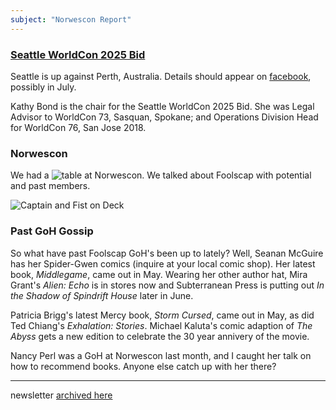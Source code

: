 ```yaml
---
subject: "Norwescon Report"
---
```


### [Seattle WorldCon 2025 Bid](https://www.facebook.com/Seattle2025/)

Seattle is up against Perth, Australia. Details should appear on [facebook](https://www.facebook.com/Seattle2025/), possibly in July.

Kathy Bond is the chair for the Seattle WorldCon 2025 Bid.  She was Legal Advisor to WorldCon 73, Sasquan, Spokane; and Operations Division Head for WorldCon 76, San Jose 2018.


### Norwescon 



<!-- table 
https://gallery.mailchimp.com/b53b9cb1a532a60b0f4675146/images/4cab822b-17e7-4520-a8d4-d2f001a66c2e.jpg
https://gallery.mailchimp.com/b53b9cb1a532a60b0f4675146/images/c4a4f211-3fdd-40b8-9bf3-8e56c12a2328.jpg 
http://foolscap.org/content/images/2019/06/IMG_8565.jpg
-->
We had a ![table](https://gallery.mailchimp.com/b53b9cb1a532a60b0f4675146/images/4cab822b-17e7-4520-a8d4-d2f001a66c2e.jpg) at Norwescon. We talked about Foolscap with potential and past members.

<!-- cap and first
https://gallery.mailchimp.com/b53b9cb1a532a60b0f4675146/images/d0ee5cff-0775-42cf-a481-fa483a2f6656.jpg
https://gallery.mailchimp.com/b53b9cb1a532a60b0f4675146/images/3b9e57ef-0ebd-4992-9100-45be3b0178b7.jpg
http://foolscap.org/content/images/2019/06/IMG_8575.jpg
-->

![Captain and Fist on Deck](https://gallery.mailchimp.com/b53b9cb1a532a60b0f4675146/images/d0ee5cff-0775-42cf-a481-fa483a2f6656.jpg)

### Past GoH Gossip

So what have past Foolscap GoH's been up to lately? Well, Seanan McGuire has her Spider-Gwen comics (inquire at your local comic shop). Her latest book, *Middlegame*, came out in May. Wearing her other author hat, Mira Grant's *Alien: Echo* is in stores now and Subterranean Press is putting out *In the Shadow of Spindrift House* later in June. 

Patricia Brigg's latest Mercy book, *Storm Cursed*, came out in May, as did Ted Chiang's *Exhalation: Stories*. Michael Kaluta's comic adaption of *The Abyss* gets a new edition to celebrate the 30 year annivery of the movie.

Nancy Perl was a GoH at Norwescon last month, and I caught her talk on how to recommend books. Anyone else catch up with her there?

---

newsletter [archived here](https://mailchi.mp/3b301f8c2562/t1p2xwdpa0)
